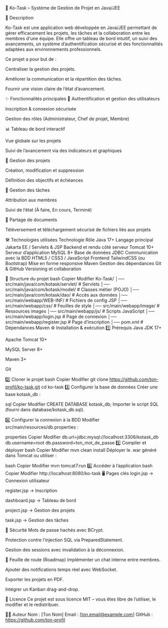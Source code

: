 📌 Ko-Task – Système de Gestion de Projet en Java/JEE


📖 Description

Ko-Task est une application web développée en Java/JEE permettant de gérer efficacement les projets, les tâches et la collaboration entre les membres d'une équipe.
Elle offre un tableau de bord intuitif, un suivi des avancements, un système d’authentification sécurisé et des fonctionnalités adaptées aux environnements professionnels.

Ce projet a pour but de :

Centraliser la gestion des projets.

Améliorer la communication et la répartition des tâches.

Fournir une vision claire de l’état d’avancement.

✨ Fonctionnalités principales
🔐 Authentification et gestion des utilisateurs

Inscription & connexion sécurisée

Gestion des rôles (Administrateur, Chef de projet, Membre)

📊 Tableau de bord interactif

Vue globale sur les projets

Suivi de l’avancement via des indicateurs et graphiques

📅 Gestion des projets

Création, modification et suppression

Définition des objectifs et échéances

📝 Gestion des tâches

Attribution aux membres

Suivi de l’état (À faire, En cours, Terminé)

📂 Partage de documents

Téléversement et téléchargement sécurisé de fichiers liés aux projets

🛠️ Technologies utilisées
Technologie	Rôle
Java 17+	Langage principal
Jakarta EE / Servlets & JSP	Backend et rendu côté serveur
Tomcat 10+	Serveur d’application
MySQL 8+	Base de données
JDBC	Communication avec la BDD
HTML5 / CSS3 / JavaScript	Frontend
TailwindCSS (ou Bootstrap)	Mise en forme responsive
Maven	Gestion des dépendances
Git & GitHub	Versioning et collaboration

📂 Structure du projet
bash
Copier
Modifier
Ko-Task/
│── src/main/java/com/kotask/servlet/    # Servlets
│── src/main/java/com/kotask/model/      # Classes métier (POJO)
│── src/main/java/com/kotask/dao/        # Accès aux données
│── src/main/webapp/WEB-INF/             # Fichiers de config JSP
│── src/main/webapp/css/                 # Feuilles de style
│── src/main/webapp/image/               # Ressources images
│── src/main/webapp/js/                  # Scripts JavaScript
│── src/main/webapp/login.jsp            # Page de connexion
│── src/main/webapp/register.jsp         # Page d’inscription
│── pom.xml                              # Dépendances Maven
⚙️ Installation & exécution
1️⃣ Prérequis
Java JDK 17+

Apache Tomcat 10+

MySQL Server 8+

Maven 3+

Git

2️⃣ Cloner le projet
bash
Copier
Modifier
git clone https://github.com/ton-profil/ko-task.git
cd ko-task
3️⃣ Configurer la base de données
Créer une base kotask_db :

sql
Copier
Modifier
CREATE DATABASE kotask_db;
Importer le script SQL (fourni dans database/kotask_db.sql).

4️⃣ Configurer la connexion à la BDD
Modifier src/main/resources/db.properties :

properties
Copier
Modifier
db.url=jdbc:mysql://localhost:3306/kotask_db
db.username=root
db.password=ton_mot_de_passe
5️⃣ Compiler et déployer
bash
Copier
Modifier
mvn clean install
Déployer le .war généré dans Tomcat ou utiliser :

bash
Copier
Modifier
mvn tomcat7:run
6️⃣ Accéder à l’application
bash
Copier
Modifier
http://localhost:8080/ko-task
🖥️ Pages clés
login.jsp → Connexion utilisateur

register.jsp → Inscription

dashboard.jsp → Tableau de bord

project.jsp → Gestion des projets

task.jsp → Gestion des tâches

🔐 Sécurité
Mots de passe hachés avec BCrypt.

Protection contre l’injection SQL via PreparedStatement.

Gestion des sessions avec invalidation à la déconnexion.

📅 Feuille de route (Roadmap)
 Implémenter un chat interne entre membres.

 Ajouter des notifications temps réel avec WebSocket.

 Exporter les projets en PDF.

 Intégrer un Kanban drag-and-drop.

📜 Licence
Ce projet est sous licence MIT – vous êtes libre de l’utiliser, le modifier et le redistribuer.

👨‍💻 Auteur
Nom : [Ton Nom]
Email : [ton.email@example.com]
GitHub : https://github.com/ton-profil
